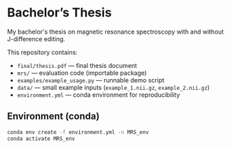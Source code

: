 # Bachelor’s Thesis
My bachelor's thesis on magnetic resonance spectroscopy with and without J-difference editing.

This repository contains:
- `final/thesis.pdf` — final thesis document  
- `mrs/` — evaluation code (importable package)  
- `examples/example_usage.py` — runnable demo script  
- `data/` — small example inputs (`example_1.nii.gz`, `example_2.nii.gz`)  
- `environment.yml` — conda environment for reproducibility

## Environment (conda)
```bash
conda env create -f environment.yml -n MRS_env
conda activate MRS_env
